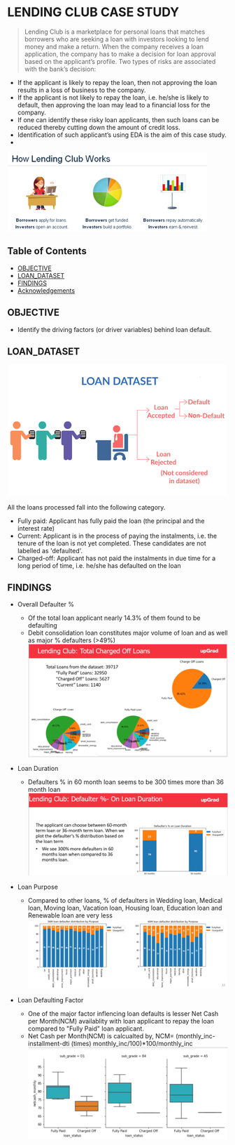 # LENDING CLUB CASE STUDY
> Lending Club is a marketplace for personal loans that matches borrowers who are seeking a loan with investors looking to lend money and make a return.
> When the company receives a loan application, the company has to make a decision for loan approval based on the applicant’s profile. Two types of risks are associated with the bank’s decision:
* If the applicant is likely to repay the loan, then not approving the loan results in a loss of business to the company.
* If the applicant is not likely to repay the loan, i.e. he/she is likely to default, then approving the loan may lead to a financial loss for the company.
* If one can identify these risky loan applicants, then such loans can be reduced thereby cutting down the amount of credit loss. 
* Identification of such applicant’s using EDA is the aim of this case study.
* 
![Book logo](/lc1.png)

## Table of Contents
* [OBJECTIVE](#OBJECTIVE)
* [LOAN_DATASET](#LOAN_DATASET)
* [FINDINGS](#FINDINGS)
* [Acknowledgements](#acknowledgements)

<!-- You can include any other section that is pertinent to your problem -->

## OBJECTIVE
- Identify the driving factors (or driver variables) behind loan default.

## LOAN_DATASET

![Book logo](/loanstatus.png)

All the loans processed fall into the following category.
- Fully paid: Applicant has fully paid the loan (the principal and the interest rate)
- Current: Applicant is in the process of paying the instalments, i.e. the tenure of the loan is not yet completed. These candidates are not labelled as 'defaulted'.
- Charged-off: Applicant has not paid the instalments in due time for a long period of time, i.e. he/she has defaulted on the loan 

## FINDINGS
- Overall Defaulter %
  * Of the total loan applicant nearly 14.3% of them found to be defaulting
  * Debit consolidation loan constitutes major volume of loan and as well as major % defaulters (>49%)
![Book logo](/overallcoff.PNG)

- Loan Duration
  * Defaulters % in 60 month loan seems to be 300 times more than 36 month loan
![Book logo](/loandur.PNG)

- Loan Purpose
  * Compared to other loans, % of defaulters in Wedding loan, Medical loan, Moving loan, Vacation loan, Housing loan, Education loan and Renewable loan are very less
![Book logo](/loanpur.PNG)

- Loan Defaulting Factor
  * One of the major factor inflencing loan defaults is lesser Net Cash per Month(NCM) availablity with loan applicant to repay the loan compared to "Fully Paid" loan applicant.
  * Net Cash per Month(NCM) is calcualted by, NCM= (monthly_inc-installment-dti (times) monthly_inc/100)*100/monthly_inc
![Book logo](/ncmcredjun.PNG)

<!-- Optional -->
<!-- ## License -->
<!-- This project is open source and available under the [... License](). -->

<!-- You don't have to include all sections - just the one's relevant to your project -->
